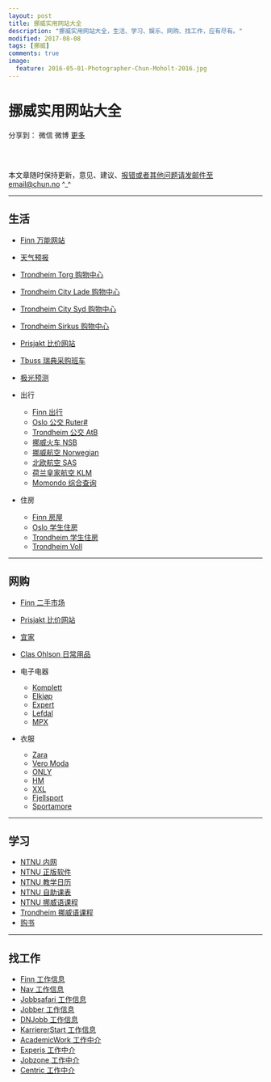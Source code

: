 ```yaml
---
layout: post
title: 挪威实用网站大全
description: "挪威实用网站大全，生活、学习、娱乐、网购、找工作，应有尽有。"
modified: 2017-08-08
tags: [挪威]
comments: true
image:
  feature: 2016-05-01-Photographer-Chun-Moholt-2016.jpg
---
```


# 挪威实用网站大全

<div id="ckepop">
<span class="jiathis_txt">分享到：</span>
<a class="jiathis_button_weixin">微信</a>
<a class="jiathis_button_tsina">微博</a>
<a href="http://www.jiathis.com/share?uid=2074997"  class="jiathis jiathis_txt jiathis_separator jtico jtico_jiathis" target="_blank">更多</a></div>
<script type="text/javascript" src="http://v3.jiathis.com/code/jia.js?uid=2074997" charset="utf-8"></script>


### &nbsp;

本文章随时保持更新，意见、建议、报错或者其他问题请发邮件至email@chun.no  ^_^

---

## 生活

+ <a href="http://finn.no" target="_blank">Finn 万能网站</a>
+ <a href="http://yr.no" target="_blank">天气预报</a>
+ <a href="http://trondheimtorg.no" target="_blank">Trondheim Torg 购物中心</a>
+ <a href="http://citylade.no" target="_blank">Trondheim City Lade 购物中心</a>
+ <a href="http://citysyd.no" target="_blank">Trondheim City Syd 购物中心</a>
+ <a href="http://sirkusshopping.no" target="_blank">Trondheim Sirkus 购物中心</a>
+ <a href="http://prisjakt.no" target="_blank">Prisjakt 比价网站</a>
+ <a href="https://tbuss.no/gratis-handletur-til-sverige/" target="_blank">Tbuss 瑞典采购班车</a>
+ <a href="http://www.storm.no/nordlys/" target="_blank">极光预测</a>

+ 出行
    - <a href="https://www.finn.no/reise/" target="_blank">Finn 出行</a>
    - <a href="https://ruter.no/en/" target="_blank">Oslo 公交 Ruter#</a>
    - <a href="http://atb.no" target="_blank">Trondheim 公交 AtB</a>
    - <a href="http://nsb.no" target="_blank">挪威火车 NSB</a>
    - <a href="http://norwegian.no" target="_blank">挪威航空 Norwegian</a>
    - <a href="http://sas.no" target="_blank">北欧航空 SAS</a>
    - <a href="http://klm.no" target="_blank">荷兰皇家航空 KLM</a>
    - <a href="http://momondo.no" target="_blank">Momondo 综合查询</a>

+ 住房
    - <a href="https://www.finn.no/realestate/browse.html" target="_blank">Finn 房屋</a>
    - <a href="https://www.sio.no/en/" target="_blank">Oslo 学生住房</a>
    - <a href="http://sit.no" target="_blank">Trondheim 学生住房</a>
    - <a href="http://frost.no" target="_blank">Trondheim Voll</a>

---

## 网购

+ <a href="https://www.finn.no/bap/browse.html" target="_blank">Finn 二手市场</a>
+ <a href="http://prisjakt.no" target="_blank">Prisjakt 比价网站</a>
+ <a href="http://ikea.no" target="_blank">宜家</a>
+ <a href="http://www.clasohlson.com/no/" target="_blank">Clas Ohlson 日常用品</a>

+ 电子电器
    - <a href="http://komplett.no" target="_blank">Komplett</a>
    - <a href="http://elkjop.no" target="_blank">Elkjøp</a>
    - <a href="http://expert.no" target="_blank">Expert</a>
    - <a href="http://lefdal.no" target="_blank">Lefdal</a>
    - <a href="http://mpx.no" target="_blank">MPX</a>

+ 衣服
    - <a href="https://www.zara.com/no/en/" target="_blank">Zara</a>
    - <a href="https://www.veromoda.com/no/no/home" target="_blank">Vero Moda</a>
    - <a href="https://www.only.com/no/no/home" target="_blank">ONLY</a>
    - <a href="http://www.hm.com/no/" target="_blank">HM</a>
    - <a href="https://xxl.no" target="_blank">XXL</a>
    - <a href="https://fjellsport.no" target="_blank">Fjellsport</a>
    - <a href="https://sportamore.no" target="_blank">Sportamore</a>

---

## 学习

+ <a href="http://innsida.ntnu.no" target="_blank">NTNU 内网</a>
+ <a href="https://software.ntnu.no" target="_blank">NTNU 正版软件</a>
+ <a href="http://www.ntnu.edu/studies/academiccalendar" target="_blank">NTNU 教学日历</a>
+ <a href="https://ntnu.1024.no" target="_blank">NTNU 自助课表</a>
+ <a href="https://www.ntnu.no/norskkurs" target="_blank">NTNU 挪威语课程</a>
+ <a href="https://www.trondheim.kommune.no/content/1117725482/Norskkurs" target="_blank">Trondheim 挪威语课程</a>
+ <a href="https://www.adlibris.com/no/" target="_blank">购书</a>

---

## 找工作

+ <a href="https://www.finn.no/job/browse.html" target="_blank">Finn 工作信息</a>
+ <a href="https://tjenester.nav.no/stillinger/forside" target="_blank">Nav 工作信息</a>
+ <a href="https://www.jobbsafari.no/" target="_blank">Jobbsafari 工作信息</a>
+ <a href="http://www.jobber.no/" target="_blank">Jobber 工作信息</a>
+ <a href="http://www.dnjobb.no/" target="_blank">DNJobb 工作信息</a>
+ <a href="https://karrierestart.no/jobb" target="_blank">KarriererStart 工作信息</a>
+ <a href="https://www.academicwork.no/" target="_blank">AcademicWork 工作中介</a>
+ <a href="https://www.experis.no/karriere/" target="_blank">Experis 工作中介</a>
+ <a href="https://jobzone.no/Ledige-stillinger/" target="_blank">Jobzone 工作中介</a>
+ <a href="http://www.centric.eu/NO/Default" target="_blank">Centric 工作中介</a>
